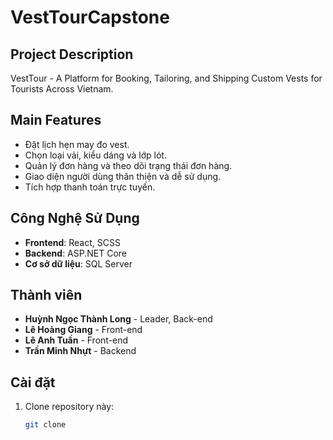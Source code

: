 # VestTourCapstone

## Project Description
VestTour - A Platform for Booking, Tailoring, and Shipping Custom Vests for Tourists Across Vietnam.

## Main Features
- Đặt lịch hẹn may đo vest.
- Chọn loại vải, kiểu dáng và lớp lót.
- Quản lý đơn hàng và theo dõi trạng thái đơn hàng.
- Giao diện người dùng thân thiện và dễ sử dụng.
- Tích hợp thanh toán trực tuyến.

## Công Nghệ Sử Dụng
- **Frontend**: React, SCSS
- **Backend**: ASP.NET Core
- **Cơ sở dữ liệu**: SQL Server

## Thành viên
- **Huỳnh Ngọc Thành Long** - Leader, Back-end
- **Lê Hoàng Giang** - Front-end
- **Lê Anh Tuấn** - Front-end
- **Trần Minh Nhựt** - Backend

## Cài đặt
1. Clone repository này:
   ```bash
   git clone 
